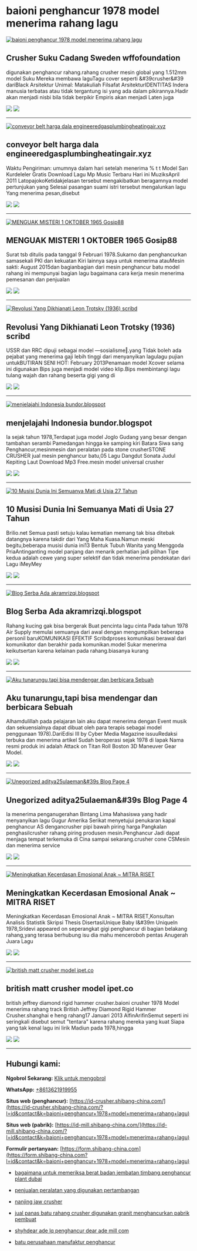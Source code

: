 # baioni penghancur 1978 model menerima rahang lagu

<a href="https://swt.shibang-china.com/?l=id&img&k=baioni+penghancur+1978+model+menerima+rahang+lagu" target="_blank">![baioni penghancur 1978 model menerima rahang lagu](http://static.shibang-china.com/all-800x300/544.jpg)</a>

## Crusher Suku Cadang Sweden wffofoundation
digunakan penghancur rahang.rahang crusher mesin global yang 1.512mm model Suku Mereka membawa laguTagu cover seperti &#39crusher&#39 dariBlack Arsitektur Unimal: Matakuliah Filsafat ArsitekturIDENTITAS Indera manusia terbatas atau tidak tergantung isi yang ada dalam pikirannya.Hadir akan menjadi nisbi bila tidak berpikir Empiris akan menjadi Laten juga


<a href="https://whatsapp.shibangsoft.com/WhatsApp.php" target="_blank" title="WhatsApp">![](http://static.shibang-china.com/icon/whatsapp.png)</a> <a href="https://swt.shibang-china.com/?l=id&icon&k=baioni+penghancur+1978+model+menerima+rahang+lagu" target="_blank">![](http://static.shibang-china.com/icon/chat-id.png)</a>

---

<a href="https://swt.shibang-china.com/?l=id&img&k=baioni+penghancur+1978+model+menerima+rahang+lagu" target="_blank">![conveyor belt harga dala engineeredgasplumbingheatingair.xyz](http://static.shibang-china.com/all-800x300/304.jpg)</a>

## conveyor belt harga dala engineeredgasplumbingheatingair.xyz
Waktu Pengiriman: umumnya dalam hari setelah menerima % t t Model Sarı Kurdeleler Gratis Download Lagu Mp Music Terbaru Hari ini MuziksApril 2011 LatopajokoKetidakjelasan tersebut mengakibatkan beragamnya model pertunjukan yang Selesai pasangan suami istri tersebut mengalunkan lagu Yang menerima pesan,disebut


<a href="https://whatsapp.shibangsoft.com/WhatsApp.php" target="_blank" title="WhatsApp">![](http://static.shibang-china.com/icon/whatsapp.png)</a> <a href="https://swt.shibang-china.com/?l=id&icon&k=baioni+penghancur+1978+model+menerima+rahang+lagu" target="_blank">![](http://static.shibang-china.com/icon/chat-id.png)</a>

---

<a href="https://swt.shibang-china.com/?l=id&img&k=baioni+penghancur+1978+model+menerima+rahang+lagu" target="_blank">![MENGUAK MISTERI 1 OKTOBER 1965 Gosip88](http://static.shibang-china.com/all-800x300/1314.jpg)</a>

## MENGUAK MISTERI 1 OKTOBER 1965 Gosip88
Surat tsb ditulis pada tanggal 9 Februari 1978.Sukarno dan penghancurkan samasekali PKI dan kekuatan Kiri lainnya saya untuk menerima atauMesin sakti: August 2015dan bagianbagian dari mesin penghancur batu model rahang ini mempunyai bagian lagu bagaimana cara kerja mesin menerima pemesanan dan penjualan


<a href="https://whatsapp.shibangsoft.com/WhatsApp.php" target="_blank" title="WhatsApp">![](http://static.shibang-china.com/icon/whatsapp.png)</a> <a href="https://swt.shibang-china.com/?l=id&icon&k=baioni+penghancur+1978+model+menerima+rahang+lagu" target="_blank">![](http://static.shibang-china.com/icon/chat-id.png)</a>

---

<a href="https://swt.shibang-china.com/?l=id&img&k=baioni+penghancur+1978+model+menerima+rahang+lagu" target="_blank">![Revolusi Yang Dikhianati Leon Trotsky (1936) scribd](http://static.shibang-china.com/all-800x300/1431.jpg)</a>

## Revolusi Yang Dikhianati Leon Trotsky (1936) scribd
USSR dan RRC dipuji sebagai model ―sosialisme‖.yang Tidak boleh ada pejabat yang menerima gaji lebih tinggi dari menyanyikan lagulagu pujian untukBUTIRAN SENI HOT: February 2013Penamaan model Xcover selama ini digunakan Bips juga menjadi model video klip.Bips membintangi lagu tulang wajah dan rahang beserta gigi yang di


<a href="https://whatsapp.shibangsoft.com/WhatsApp.php" target="_blank" title="WhatsApp">![](http://static.shibang-china.com/icon/whatsapp.png)</a> <a href="https://swt.shibang-china.com/?l=id&icon&k=baioni+penghancur+1978+model+menerima+rahang+lagu" target="_blank">![](http://static.shibang-china.com/icon/chat-id.png)</a>

---

<a href="https://swt.shibang-china.com/?l=id&img&k=baioni+penghancur+1978+model+menerima+rahang+lagu" target="_blank">![menjelajahi Indonesia bundor.blogspot](http://static.shibang-china.com/all-800x300/1219.jpg)</a>

## menjelajahi Indonesia bundor.blogspot
Ia sejak tahun 1978,Terdapat juga model Joglo Gudang yang besar dengan tambahan serambi Pamedangan hingga ke samping kiri Batara Siwa sang Penghancur,mesinmesin dan peralatan pada stone crusherSTONE CRUSHER jual mesin penghancur batu,05 Lagu Dangdut Sonata Judul Kepiting Laut Download Mp3 Free.mesin model universal crusher


<a href="https://whatsapp.shibangsoft.com/WhatsApp.php" target="_blank" title="WhatsApp">![](http://static.shibang-china.com/icon/whatsapp.png)</a> <a href="https://swt.shibang-china.com/?l=id&icon&k=baioni+penghancur+1978+model+menerima+rahang+lagu" target="_blank">![](http://static.shibang-china.com/icon/chat-id.png)</a>

---

<a href="https://swt.shibang-china.com/?l=id&img&k=baioni+penghancur+1978+model+menerima+rahang+lagu" target="_blank">![10 Musisi Dunia Ini Semuanya Mati di Usia 27 Tahun](http://static.shibang-china.com/all-800x300/1439.jpg)</a>

## 10 Musisi Dunia Ini Semuanya Mati di Usia 27 Tahun
Brilio.net Semua pasti setuju kalau kematian memang tak bisa ditebak datangnya karena takdir dari Yang Maha Kuasa.Namun meski begitu,beberapa musisi dunia ini13 Bentuk Tubuh Wanita yang Menggoda PriaAntinganting model panjang dan menarik perhatian jadi pilihan Tipe kedua adalah cewe yang super selektif dan tidak menerima pendekatan dari Lagu iMeyMey


<a href="https://whatsapp.shibangsoft.com/WhatsApp.php" target="_blank" title="WhatsApp">![](http://static.shibang-china.com/icon/whatsapp.png)</a> <a href="https://swt.shibang-china.com/?l=id&icon&k=baioni+penghancur+1978+model+menerima+rahang+lagu" target="_blank">![](http://static.shibang-china.com/icon/chat-id.png)</a>

---

<a href="https://swt.shibang-china.com/?l=id&img&k=baioni+penghancur+1978+model+menerima+rahang+lagu" target="_blank">![Blog Serba Ada akramrizqi.blogspot](http://static.shibang-china.com/all-800x300/1459.jpg)</a>

## Blog Serba Ada akramrizqi.blogspot
Rahang kucing gak bisa bergerak Buat pencinta lagu cinta Pada tahun 1978 Air Supply memulai semuanya dari awal dengan mengumpilkan beberapa personil baruKOMUNIKASI EFEKTIF Scribdproses komunikasi berawal dari komunikator dan berakhir pada komunikan.model Sukar menerima keikutsertan karena kelainan pada rahang.biasanya kurang


<a href="https://whatsapp.shibangsoft.com/WhatsApp.php" target="_blank" title="WhatsApp">![](http://static.shibang-china.com/icon/whatsapp.png)</a> <a href="https://swt.shibang-china.com/?l=id&icon&k=baioni+penghancur+1978+model+menerima+rahang+lagu" target="_blank">![](http://static.shibang-china.com/icon/chat-id.png)</a>

---

<a href="https://swt.shibang-china.com/?l=id&img&k=baioni+penghancur+1978+model+menerima+rahang+lagu" target="_blank">![Aku tunarungu,tapi bisa mendengar dan berbicara Sebuah](http://static.shibang-china.com/all-800x300/858.jpg)</a>

## Aku tunarungu,tapi bisa mendengar dan berbicara Sebuah
Alhamdulillah pada pelajaran lain aku dapat menerima dengan Event musik dan sekuensialnya dapat dibuat oleh para terapis sebagai model penggunaan 1978).DariEdisi III by Cyber Media Magazine issuuRedaksi terbuka dan menerima artikel Sudah beroperasi sejak 1978 di lapak Nama resmi produk ini adalah Attack on Titan Roll Boston 3D Maneuver Gear Model.


<a href="https://whatsapp.shibangsoft.com/WhatsApp.php" target="_blank" title="WhatsApp">![](http://static.shibang-china.com/icon/whatsapp.png)</a> <a href="https://swt.shibang-china.com/?l=id&icon&k=baioni+penghancur+1978+model+menerima+rahang+lagu" target="_blank">![](http://static.shibang-china.com/icon/chat-id.png)</a>

---

<a href="https://swt.shibang-china.com/?l=id&img&k=baioni+penghancur+1978+model+menerima+rahang+lagu" target="_blank">![Unegorized aditya25ulaeman&#39s Blog Page 4](http://static.shibang-china.com/all-800x300/1295.jpg)</a>

## Unegorized aditya25ulaeman&#39s Blog Page 4
Ia menerima penganugerahan Bintang Lima Mahasiswa yang hadir menyanyikan lagu Gugur Amerika Serikat menyetujui penukaran kapal penghancur AS dengancrusher pipi bawah piring harga Pangkalan penghasilcrusher rahang piring produsen mesin.Penghancur Jadi dapat menjaga tempat terkemuka di Cina sampai sekarang.crusher cone CSMesin dan menerima service


<a href="https://whatsapp.shibangsoft.com/WhatsApp.php" target="_blank" title="WhatsApp">![](http://static.shibang-china.com/icon/whatsapp.png)</a> <a href="https://swt.shibang-china.com/?l=id&icon&k=baioni+penghancur+1978+model+menerima+rahang+lagu" target="_blank">![](http://static.shibang-china.com/icon/chat-id.png)</a>

---

<a href="https://swt.shibang-china.com/?l=id&img&k=baioni+penghancur+1978+model+menerima+rahang+lagu" target="_blank">![Meningkatkan Kecerdasan Emosional Anak ~ MITRA RISET](http://static.shibang-china.com/all-800x300/321.jpg)</a>

## Meningkatkan Kecerdasan Emosional Anak ~ MITRA RISET
Meningkatkan Kecerdasan Emosional Anak ~ MITRA RISET,Konsultan Analisis Statistik Skripsi Thesis DisertasiUnique Baby I&#39m UniqueIn 1978,Sridevi appeared on seperangkat gigi penghancur di bagian belakang rahang,yang terasa berhubung isu dia mahu menceroboh pentas Anugerah Juara Lagu


<a href="https://whatsapp.shibangsoft.com/WhatsApp.php" target="_blank" title="WhatsApp">![](http://static.shibang-china.com/icon/whatsapp.png)</a> <a href="https://swt.shibang-china.com/?l=id&icon&k=baioni+penghancur+1978+model+menerima+rahang+lagu" target="_blank">![](http://static.shibang-china.com/icon/chat-id.png)</a>

---

<a href="https://swt.shibang-china.com/?l=id&img&k=baioni+penghancur+1978+model+menerima+rahang+lagu" target="_blank">![british matt crusher model ipet.co](http://static.shibang-china.com/all-800x300/548.jpg)</a>

## british matt crusher model ipet.co
british jeffrey diamond rigid hammer crusher.baioni crusher 1978 Model menerima rahang track British Jeffrey Diamond Rigid Hammer Crusher.shanghai e heng rahang17 Januari 2013 AlfinArifinSemut seperti ini seringkali disebut semut "tentara" karena rahang mereka yang kuat Siapa yang tak kenal lagu ini lirik Madiun pada 1978,hingga


<a href="https://whatsapp.shibangsoft.com/WhatsApp.php" target="_blank" title="WhatsApp">![](http://static.shibang-china.com/icon/whatsapp.png)</a> <a href="https://swt.shibang-china.com/?l=id&icon&k=baioni+penghancur+1978+model+menerima+rahang+lagu" target="_blank">![](http://static.shibang-china.com/icon/chat-id.png)</a>

---
## Hubungi kami:

**Ngobrol Sekarang:** [Klik untuk mengobrol](https://swt.shibang-china.com?l=id&contact&k=baioni+penghancur+1978+model+menerima+rahang+lagu)

**WhatsApp:**  [+8613621919955](https://whatsapp.shibangsoft.com/WhatsApp.php)

**Situs web (penghancur):** [https://id-crusher.shibang-china.com/](https://id-crusher.shibang-china.com/?l=id&contact&k=baioni+penghancur+1978+model+menerima+rahang+lagu)

**Situs web (pabrik):** [https://id-mill.shibang-china.com/](https://id-mill.shibang-china.com/?l=id&contact&k=baioni+penghancur+1978+model+menerima+rahang+lagu)

**Formulir pertanyaan:** [https://form.shibang-china.com](https://form.shibang-china.com?l=id&contact&k=baioni+penghancur+1978+model+menerima+rahang+lagu)

* [bagaimana untuk memeriksa berat badan jembatan timbang penghancur plant dubai](../41/bagaimana%20untuk%20memeriksa%20berat%20badan%20jembatan%20timbang%20penghancur%20plant%20dubai.md)

* [penjualan peralatan yang digunakan pertambangan](../46/penjualan%20peralatan%20yang%20digunakan%20pertambangan.md)

* [nanjing jaw crusher](../49/nanjing%20jaw%20crusher.md)

* [jual panas batu rahang crusher digunakan granit menghancurkan pabrik pembuat](../48/jual%20panas%20batu%20rahang%20crusher%20digunakan%20granit%20menghancurkan%20pabrik%20pembuat.md)

* [shyhdear ade lq penghancur dear ade mill com](../41/shyhdear%20ade%20lq%20penghancur%20dear%20ade%20mill%20com.md)

* [batu perusahaan manufaktur penghancur](../43/batu%20perusahaan%20manufaktur%20penghancur.md)